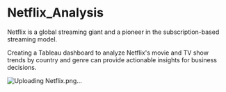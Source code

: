 # Netflix_Analysis
Netflix is a global streaming giant and a pioneer in the subscription-based streaming model.

Creating a Tableau dashboard to analyze Netflix's movie and TV show trends by country and genre can provide actionable insights for business decisions.


![Uploading Netflix.png…]()
